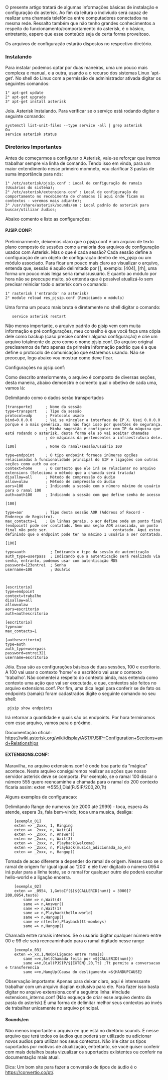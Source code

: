 O presente artigo tratará de algumas informações básicas de instalação e configuração do asterisk. Ao fim da leitura o indiviudo será capaz de realizar uma chamada telefônica entre computadores conectados na mesma rede. Ressalto também que não tenho grandes conhecimentos a respeito do funcionamento/comportamento do asterisk, é o básico, entretanto, espero que esse conteúdo seja de certa forma proveitoso. 

Os arquivos de configuração estarão dispostos no respectivo diretório.

<h3>Instalando</h3>

Para instalar podemos optar por duas maneiras, uma um pouco mais complexa e manual, e a outra, usando a o recurso dos sistemas Linux 'apt-get'. No shell do Linux com a permissão de administrador ativada digitar os seguintes comandos: 

    1° apt-get update 
    2° apt-get upgrade 
    3° apt-get install asterisk 

Joia. Asterisk Instalando. Para verificar se o serviço está rodando digitar o seguinte comando:
    
    systemctl list-unit-files --type service -all | grep asterisk
    Ou
    service asterisk status


<h3>Diretórios Importantes</h3>

Antes de começarmos a configurar o Asterisk, vale-se reforçar que iremos trabalhar sempre via linha de comando. Tendo isso em vinda, para um maior entendimento nesse primeiro momneto,  vou clarificar 3 pastas de suma importância para nós: 

    1° /etc/asterisk/pjsip.conf : Local de configuração de ramais (Usuários do sistena); 
    2° /etc/asterisk/extensions.conf : Local de configuração de comportamento no recebimento de chamadas (É aqui onde ficam os contextos - veremos mais adiante); 
    3° /usr/share/asterisk/sounds/en : Local padrão do asterisk para buscar/utilizar áudios; 

Abaixo comento e listo as configurações: 

<h4>PJSIP.CONF:</h4> 

Preliminarmente, deixemos claro que o pjsip.conf é um arquivo de texto plano composto de sessões como a maioria dos arquivos de configuração usados com Asterisk. Mas o que é cada sessão? Cada sessão define a configuração de um objeto de configuração dentro de res_pjsip ou um módulo associado. Para ficar um pouco mais claro ao visualizar o arquivo, entenda que, sessão é aquilo delimitado por [], exemplo: [404], [rh], uma forma um pouco mais leiga seria ramais/usuário. E quanto ao módulo por hora não se preocupe muito, só entenda que é possível atualizá-lo sem precisar reiniciar todo o asterisk com o comando: 

    1° rasterisk ('entrando' no asterisk) 
    2° module reload res_pjsip.conf (Reniciando o módulo)
    
Uma forma um pouco mais bruta é diretamente no shell digitar o comando:
        
       service asterisk restart

Não menos importante, o arquivo padrão do pjsip vem com muita informação e pré configurações, meu conselho é que você faça uma cópia dele como backup (caso precise conferir alguma configuração) e crie um arquivo totalmente do zero como o nome pjsip.conf. Do arquivo original precisaremos de fato apenas da primeira informação padrão que é a que define o protocolo de comunicação que estaremos usando. Não se preocupe, logo abaixo vou mostrar como deve ficar.

Configurações no pjsip.conf: 

Como descrito anteriormente, o arquivo é composto de diversas seções, desta maneira, abaixo demonstro e comento qual o obetivo de cada uma, vamos lá: 

Delimitando como o dados serão transportados

    [transporte]      ; Nome da sessão 
    type=transport    ; Tipo da sessão 
    protocol=udp      ; Protocolo usado 
    bind=0.0.0.0      ; Vai se vincular a interface de IP X. Usei 0.0.0.0 porque é a mais genérica, mas não faça isso por questões de segurança. 
                      ; Minha sugestão é configurar com IP da máquina que está rodando o asterisk, desta forma ele só vai aceitar chamadas 
                      ; de máquinas da pertencentes a infraestrutura dele.
                      
    [100]             ; Nome do ramal/sessão/usuário 100
    
    type=endpoint     ; O tipo endpoint fornece inúmeras opções relacionadas à funcionalidade principal do SIP e ligações com outras seções como auth ou aor. 
    context=home      ; O contexto que ele irá se relacionar no arquivo extensions (Seleciona o método que a chamada será tratada)
    disallow=all      ; Método de compressão do áudio
    allow=ulaw        ; Método de compressão do áudio
    aors=100          ; Indicando a sessão com o número máximo de usuário para o ramal 100
    auth=auth100      ; Indicando a sessão com que define senha de acesso
    
    [100]
    
    type=aor          ; Tipo desta sessão AOR (Address of Record - Endereço de Registro).
    max_contacts=1    ; Em linhas gerais, o aor define onde um ponto final (endpoint) pode ser contatado. Sem uma seção AOR associada, um ponto final não pode ser.                             contatado. Aqui estou definindo que o endpoint pode ter no máximo 1 usuário a ser contatado.
    
    [100]
    
    type=auth           ; Indicando o tipo da sessão de autenticação
    auth_type=userpass  ; Indicando que a autenticação será realizado via senha, entranto, podemos usar com autenticação MD5
    password=123entrei  ; Senha
    username=100        ; Usuário
    
    
    
    [escritorio]       
    type=endpoint    
    context=trabalho  
    disallow=all      
    allow=ulaw        
    aors=escritorio          
    auth=authescritorio         
    
    [escritorio]
    type=aor          
    max_contacts=1    
    
    [authescritorio]
    type=auth           
    auth_type=userpass  
    password=entrei321
    username=escritorio     


Jóia. Essa são as configurações básicas de duas sessões, 100 e escritorio. A 100 vai usar o contexto 'home' e a escritório vai usar o contexto 'trabalho'. Não comentei a respeito do contexto ainda, mas entenda como contexto uma ação que vai ser executada, e que, contextos são feitos no arquivo extensions.conf. Por fim, uma dica legal para conferir se de fato os endpoints (ramais) foram cadastrados digite o seguinte comando no seu shell:

     pjsip show endpoints
     
Irá retornar a quantidade e quais são os endpoints. Por hora terminamos com esse arquivo, vamos para o próximo.

Documentação oficial: https://wiki.asterisk.org/wiki/display/AST/PJSIP+Configuration+Sections+and+Relationships 

<h4>EXTENSIONS.CONF:</h4>

Maravilha, no arquivo extensions.conf é onde boa parte da "mágica" acontece. Neste arquivo consiguiremos realizar as ações que nosso servidor asterisk deve se comporta. Por exemplo, se o ramal 100 discar o número 555 quero reencaminhe a chamada para o ramal do 200 contexto ficaria assim: exten =>555,1,Dial(PJSIP/200,20,Tt)

Alguns exemplos de configuracao:

Delimitando Range de numeros (de 2000 até 2999) - toca, espera 4s atende, espera 3s, fala bem-vindo, toca uma musica, desliga:

        [exemplo_01]
        exten => _2xxx, 1, Ringing
        exten => _2xxx, n, Wait(4)
        exten => _2xxx, n, Answer()
        exten => _2xxx, n, Wait(3)
        exten => _2xxx, n, Playback(welcome)
        exten => _2xxx, n, Playback(musica_adicionada_ao_en)
        exten => _2xxx, n, Hangup()
  
  
Tomada de acao diferente a depender do ramal de origem. Nesse caso se o ramal de origem for igual igual ao '200' e ele tiver digitado o número 0954 irá pular para a linha teste, se o ramal for qualquer outro ele poderá escultar hello-world e a ligação encerra.
    
        [exemplo_02]
        exten => _0954, 1,GotoIf($[${CALLERID(num)} = 3000]?200,0954,teste)
            same => n,Wait(4)
            same => n,Answer()
            same => n,Wait(1)
            same => n,Playback(hello-world)
            same => n,Hangup()
            same => n(teste),Playback(tt-monkeys)
            same => n,Hangup()
                       
Chamada entre ramais internos. Se o usuário digitar qualquer número entre 00 e 99 ele será reencaminhado para o ramal digitado nesse range

        [exemplo_03]
        exten =>_xx,1,NoOp(Ligacao entre ramais)
            same =>n,Set(Chamada feita por =${CALLERID(num)})
            same =>n,Dial(PJSIP/${EXTEN},20,Tt) ;Tt permite a conversacao e transferencia
            same =>n,HangUp(Causa do desligamento =${HANDUPCAUSE}
    
Observação importante: Apenas para deixar claro, aqui é interessante trabalhar com um arquivo diaplan exclusivo para ele. Para fazer isso basta digitar no arquivo extensions.conf a seguinte linha: #include extensions_interno.conf (Não esqueça de criar esse arquivo dentro da pasta do asterisk).É uma forma de delimitar melhor seus contextos ao invés de trabalhar unicamente no arquivo principal.

<h4>Sounds/en</h4>

Não menos importante o arquivo en que está no diretório sounds. É nesse arquivo que terá todos os áudios que poderá ser utilizado ou adicionar novos audios para utilizar nos seus contextos. Não irie citar os tipos suportados por motivos de atualização, entretanto, se você quiser conferir com mais detalhes basta vizualizar os suportados exiistentes ou conferir na documentação mais atual.


Dica: Um bom site para fazer a conversão de tipos de áudio é o https://convertio.co/pt/.
